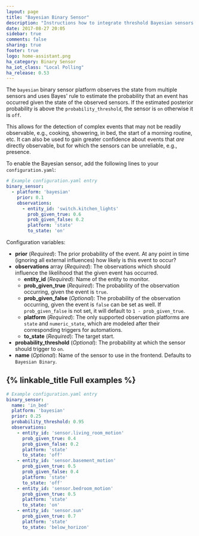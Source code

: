 ```yaml
---
layout: page
title: "Bayesian Binary Sensor"
description: "Instructions how to integrate threshold Bayesian sensors into Home Assistant."
date: 2017-08-27 20:05
sidebar: true
comments: false
sharing: true
footer: true
logo: home-assistant.png
ha_category: Binary Sensor
ha_iot_class: "Local Polling"
ha_release: 0.53
---
```



The `bayesian` binary sensor platform observes the state from multiple sensors and uses Bayes' rule to estimate the probability that an event has occurred given the state of the observed sensors. If the estimated posterior probability is above the `probability_threshold`, the sensor is `on` otherwise it is `off`.

This allows for the detection of complex events that may not be readily observable, e.g., cooking, showering, in bed, the start of a morning routine, etc. It can also be used to gain greater confidence about events that _are_ directly observable, but for which the sensors can be unreliable, e.g., presence.

To enable the Bayesian sensor, add the following lines to your `configuration.yaml`:

```yaml
# Example configuration.yaml entry
binary_sensor:
  - platform: 'bayesian'
    prior: 0.1
    observations:
      - entity_id: 'switch.kitchen_lights'
        prob_given_true: 0.6
        prob_given_false: 0.2
        platform: 'state'
        to_state: 'on'
```

Configuration variables:

- **prior** (*Required*): The prior probability of the event. At any point in time (ignoring all external influences) how likely is this event to occur?
- **observations** array (*Required*): The observations which should influence the likelihood that the given event has occurred.
  - **entity_id** (*Required*): Name of the entity to monitor.
  - **prob_given_true** (*Required*): The probability of the observation occurring, given the event is `true`.
  - **prob_given_false** (*Optional*): The probability of the observation occurring, given the event is `false` can be set as well.  If `prob_given_false` is not set, it will default to `1 - prob_given_true`.
  - **platform** (*Required*): The only supported observation platforms are `state` and `numeric_state`, which are modeled after their corresponding triggers for automations.
  - **to_state** (*Required*): The target start.
- **probability_threshold** (*Optional*): The probability at which the sensor should trigger to `on`.
- **name** (*Optional*): Name of the sensor to use in the frontend. Defaults to `Bayesian Binary`.

## {% linkable_title Full examples %}

```yaml
# Example configuration.yaml entry
binary_sensor:
  name: 'in_bed'
  platform: 'bayesian'
  prior: 0.25
  probability_threshold: 0.95
  observations:
    - entity_id: 'sensor.living_room_motion'
      prob_given_true: 0.4
      prob_given_false: 0.2
      platform: 'state'
      to_state: 'off'
    - entity_id: 'sensor.basement_motion'
      prob_given_true: 0.5
      prob_given_false: 0.4
      platform: 'state'
      to_state: 'off'
    - entity_id: 'sensor.bedroom_motion'
      prob_given_true: 0.5
      platform: 'state'
      to_state: 'on'
    - entity_id: 'sensor.sun'
      prob_given_true: 0.7
      platform: 'state'
      to_state: 'below_horizon'
```
